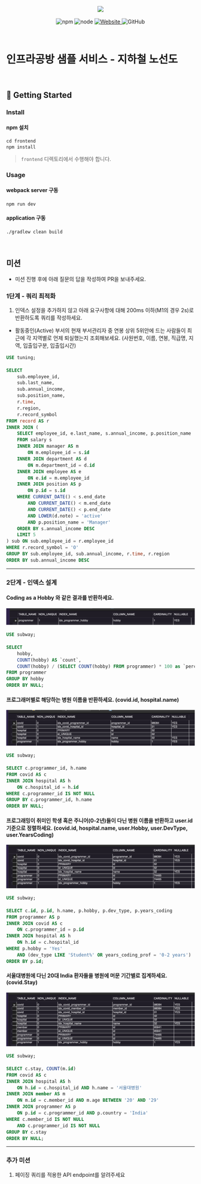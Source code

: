 <p align="center">
    <img width="200px;" src="https://raw.githubusercontent.com/woowacourse/atdd-subway-admin-frontend/master/images/main_logo.png"/>
</p>
<p align="center">
  <img alt="npm" src="https://img.shields.io/badge/npm-%3E%3D%205.5.0-blue">
  <img alt="node" src="https://img.shields.io/badge/node-%3E%3D%209.3.0-blue">
  <a href="https://edu.nextstep.camp/c/R89PYi5H" alt="nextstep atdd">
    <img alt="Website" src="https://img.shields.io/website?url=https%3A%2F%2Fedu.nextstep.camp%2Fc%2FR89PYi5H">
  </a>
  <img alt="GitHub" src="https://img.shields.io/github/license/next-step/atdd-subway-service">
</p>

<br>

# 인프라공방 샘플 서비스 - 지하철 노선도

<br>

## 🚀 Getting Started

### Install
#### npm 설치
```
cd frontend
npm install
```
> `frontend` 디렉토리에서 수행해야 합니다.

### Usage
#### webpack server 구동
```
npm run dev
```
#### application 구동
```
./gradlew clean build
```
<br>

## 미션

* 미션 진행 후에 아래 질문의 답을 작성하여 PR을 보내주세요.


### 1단계 - 쿼리 최적화

1. 인덱스 설정을 추가하지 않고 아래 요구사항에 대해 200ms 이하(M1의 경우 2s)로 반환하도록 쿼리를 작성하세요.

- 활동중인(Active) 부서의 현재 부서관리자 중 연봉 상위 5위안에 드는 사람들이 최근에 각 지역별로 언제 퇴실했는지 조회해보세요. (사원번호, 이름, 연봉, 직급명, 지역, 입출입구분, 입출입시간)

```sql
USE tuning;

SELECT 
	sub.employee_id,
	sub.last_name,
	sub.annual_income, 
	sub.position_name, 
	r.time, 
	r.region, 
	r.record_symbol
FROM record AS r 
INNER JOIN (
	SELECT employee_id, e.last_name, s.annual_income, p.position_name
	FROM salary s
	INNER JOIN manager AS m 
		ON m.employee_id = s.id
	INNER JOIN department AS d 
		ON m.department_id = d.id
	INNER JOIN employee AS e 
		ON e.id = m.employee_id
	INNER JOIN position AS p 
		ON p.id = s.id
	WHERE CURRENT_DATE() < s.end_date
		AND CURRENT_DATE() < m.end_date
		AND CURRENT_DATE() < p.end_date
		AND LOWER(d.note) = 'active'
		AND p.position_name = 'Manager'
	ORDER BY s.annual_income DESC
	LIMIT 5
) sub ON sub.employee_id = r.employee_id
WHERE r.record_symbol = 'O'
GROUP BY sub.employee_id, sub.annual_income, r.time, r.region
ORDER BY sub.annual_income DESC
```

---

### 2단계 - 인덱스 설계

#### Coding as a Hobby 와 같은 결과를 반환하세요.

![img1.png](images/img1.png)

```sql
USE subway;

SELECT 
	hobby, 
	COUNT(hobby) AS `count`,
	COUNT(hobby) / (SELECT COUNT(hobby) FROM programmer) * 100 as `percent`
FROM programmer 
GROUP BY hobby
ORDER BY NULL;
```

#### 프로그래머별로 해당하는 병원 이름을 반환하세요. (covid.id, hospital.name)

![img2.png](images/img2.png)

```sql
USE subway;

SELECT c.programmer_id, h.name
FROM covid AS c
INNER JOIN hospital AS h 
	ON c.hospital_id = h.id
WHERE c.programmer_id IS NOT NULL
GROUP BY c.programmer_id, h.name
ORDER BY NULL;
```

#### 프로그래밍이 취미인 학생 혹은 주니어(0-2년)들이 다닌 병원 이름을 반환하고 user.id 기준으로 정렬하세요. (covid.id, hospital.name, user.Hobby, user.DevType, user.YearsCoding)

![img3.png](images/img3.png)

```sql
USE subway;

SELECT c.id, p.id, h.name, p.hobby, p.dev_type, p.years_coding
FROM programmer AS p
INNER JOIN covid AS c
	ON c.programmer_id = p.id
INNER JOIN hospital AS h
	ON h.id = c.hospital_id
WHERE p.hobby = 'Yes' 
	AND (dev_type LIKE 'Student%' OR years_coding_prof = '0-2 years')
ORDER BY p.id;
```

#### 서울대병원에 다닌 20대 India 환자들을 병원에 머문 기간별로 집계하세요. (covid.Stay)

![img4.png](images/img4.png)

```sql
USE subway;

SELECT c.stay, COUNT(m.id)
FROM covid AS c
INNER JOIN hospital AS h 
	ON h.id = c.hospital_id AND h.name = '서울대병원'
INNER JOIN member AS m 
	ON m.id = c.member_id AND m.age BETWEEN '20' AND '29'
INNER JOIN programmer AS p 
	ON p.id = c.programmer_id AND p.country = 'India'
WHERE c.member_id IS NOT NULL 
	AND c.programmer_id IS NOT NULL
GROUP BY c.stay
ORDER BY NULL;
```

---

### 추가 미션

1. 페이징 쿼리를 적용한 API endpoint를 알려주세요
